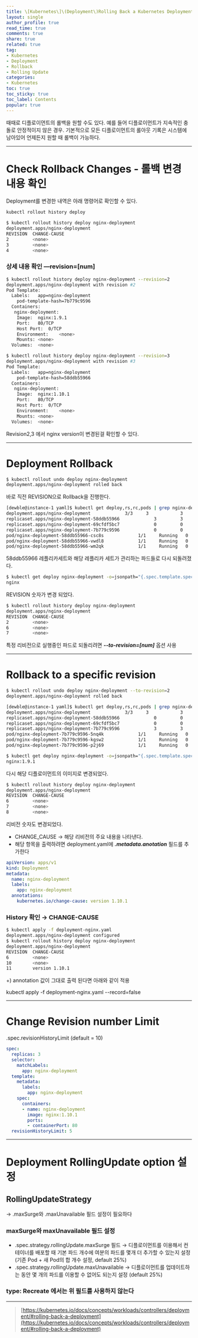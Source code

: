 ```yaml
---
title: \[Kubernetes\]\(Deployment\)Rolling Back a Kubernetes Deployment - 디플로이먼트 롤백
layout: single
author_profile: true
read_time: true
comments: true
share: true
related: true
tag:
- Kubernetes
- Deployment
- Rollback
- Rolling Update
categories:
- Kubernetes
toc: true
toc_sticky: true
toc_label: Contents
popular: true
---
```

때때로 디플로이먼트의 롤백을 원할 수도 있다. 예를 들어 디플로이먼트가 지속적인 충돌로 안정적이지 않은 경우. 기본적으로 모든 디플로이먼트의 롤아웃 기록은 시스템에 남아있어 언제든지 원할 때 롤백이 가능하다.

---

# Check Rollback Changes - 롤백 변경 내용 확인

Deployment를 변경한 내역은 아래 명령어로 확인할 수 있다.

```bash
kubectl rollout history deploy
```

```bash
$ kubectl rollout history deploy nginx-deployment
deployment.apps/nginx-deployment
REVISION  CHANGE-CAUSE
2         <none>
3         <none>
4         <none>
```

### 상세 내용 확인 —revision=[num]

```bash
$ kubectl rollout history deploy nginx-deployment --revision=2
deployment.apps/nginx-deployment with revision #2
Pod Template:
  Labels:	app=nginx-deployment
	pod-template-hash=7b779c9596
  Containers:
   nginx-deployment:
    Image:	nginx:1.9.1
    Port:	80/TCP
    Host Port:	0/TCP
    Environment:	<none>
    Mounts:	<none>
  Volumes:	<none>

$ kubectl rollout history deploy nginx-deployment --revision=3
deployment.apps/nginx-deployment with revision #3
Pod Template:
  Labels:	app=nginx-deployment
	pod-template-hash=58ddb55966
  Containers:
   nginx-deployment:
    Image:	nginx:1.10.1
    Port:	80/TCP
    Host Port:	0/TCP
    Environment:	<none>
    Mounts:	<none>
  Volumes:	<none>
```

Revision2,3 에서 nginx version이 변경된걸 확인할 수 있다.

---

# Deployment Rollback

```bash
$ kubectl rollout undo deploy nginx-deployment
deployment.apps/nginx-deployment rolled back
```

바로 직전 REVISION으로 Rollback을 진행한다.

```bash
[dewble@instance-1 yaml]$ kubectl get deploy,rs,rc,pods | grep nginx-deployment
deployment.apps/nginx-deployment             3/3     3            3           4h6m
replicaset.apps/nginx-deployment-58ddb55966             3         3         3       71m
replicaset.apps/nginx-deployment-69cfdf5bc7             0         0         0       4h6m
replicaset.apps/nginx-deployment-7b779c9596             0         0         0       3h50m
pod/nginx-deployment-58ddb55966-csc8s             1/1     Running   0          47s
pod/nginx-deployment-58ddb55966-vwdl8             1/1     Running   0          41s
pod/nginx-deployment-58ddb55966-wm2qk             1/1     Running   0          35s
```

58ddb55966 레플리카세트와 해당 레플리카 세트가 관리하는 파드들로 다시 되돌려졌다.

```bash
$ kubectl get deploy nginx-deployment -o=jsonpath="{.spec.template.spec.containers[0].image}{'\n'}"
nginx
```

REVISION 숫자가 변경 되었다.

```bash
$ kubectl rollout history deploy nginx-deployment
deployment.apps/nginx-deployment
REVISION  CHANGE-CAUSE
2         <none>
6         <none>
7         <none>
```

특정 리비전으로 실행중인 파드로 되돌리려면 ***--to-revision=[num]*** 옵션 사용

---

# Rollback to a specific revision

```bash
$ kubectl rollout undo deploy nginx-deployment --to-revision=2
deployment.apps/nginx-deployment rolled back
```

```bash
[dewble@instance-1 yaml]$ kubectl get deploy,rs,rc,pods | grep nginx-deployment
deployment.apps/nginx-deployment             3/3     3            3           4h15m
replicaset.apps/nginx-deployment-58ddb55966             0         0         0       80m
replicaset.apps/nginx-deployment-69cfdf5bc7             0         0         0       4h15m
replicaset.apps/nginx-deployment-7b779c9596             3         3         3       3h59m
pod/nginx-deployment-7b779c9596-5nq4k             1/1     Running   0          36s
pod/nginx-deployment-7b779c9596-kgsw2             1/1     Running   0          25s
pod/nginx-deployment-7b779c9596-p2j69             1/1     Running   0          30s
```

```bash
$ kubectl get deploy nginx-deployment -o=jsonpath="{.spec.template.spec.containers[0].image}{'\n'}"
nginx:1.9.1
```

다시 해당 디플로이먼트의 이미지로 변경되었다.

```bash
$ kubectl rollout history deploy nginx-deployment
deployment.apps/nginx-deployment
REVISION  CHANGE-CAUSE
6         <none>
7         <none>
8         <none>
```

리비전 숫자도 변경되었다.

- CHANGE_CAUSE → 해당 리비전의 주요 내용을 나타낸다.
- 해당 항목을 출력하려면 deployment.yaml에 ***.metadata.anotation*** 필드를 추가한다

```yaml
apiVersion: apps/v1
kind: Deployment
metadata:
  name: nginx-deployment
  labels:
    app: nginx-deployment
  annotations:
    kubernetes.io/change-cause: version 1.10.1
```

### History 확인 → CHANGE-CAUSE

```bash
$ kubectl apply -f deployment-nginx.yaml
deployment.apps/nginx-deployment configured
$ kubectl rollout history deploy nginx-deployment
deployment.apps/nginx-deployment
REVISION  CHANGE-CAUSE
6         <none>
10        <none>
11        version 1.10.1
```

+) annotation 값이 그대로 출력 된다면 아래와 같이 적용

kubectl apply -f deployment-nginx.yaml --record=false 

---

# Change Revision number Limit

.spec.revisionHistoryLimit (default = 10)

```yaml
spec:
  replicas: 3
  selector:
    matchLabels:
      app: nginx-deployment
  template:
    metadata:
      labels:
        app: nginx-deployment
    spec:
      containers:
      - name: nginx-deployment
        image: nginx:1.10.1
        ports:
        - containerPort: 80
  revisionHistoryLimit: 5
```

---

# Deployment RollingUpdate option 설정

## RollingUpdateStrategy

→ .maxSurge와 .maxUnavailable 필드 설정이 필요하다

### maxSurge와 maxUnavailable 필드 설정

- .spec.strategy.rollingUpdate.maxSurge 필드 → 디플로이먼트를 이용해서 컨테이너를 배포할 때  기본 파드 개수에 여분의 파드를 몇개 더 추가할 수 있는지 설정(기존 Pod + 새 Pod의 합 개수 설정, default 25%)
- .spec.strategy.rollingUpdate.maxUnavailable → 디플로이먼트를 업데이트하는 동안 몇 개의 파드를 이용할 수 없어도 되는지 설정 (default 25%)

### type: Recreate 에서는 위 필드를 사용하지 않는다

---

> [https://kubernetes.io/docs/concepts/workloads/controllers/deployment/#rolling-back-a-deployment](https://kubernetes.io/docs/concepts/workloads/controllers/deployment/#rolling-back-a-deployment)
>
